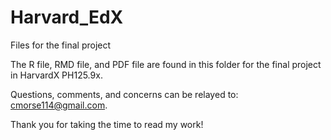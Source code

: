 # Harvard_EdX
Files for the final project

The R file, RMD file, and PDF file are found in this folder for the final project in HarvardX PH125.9x.

Questions, comments, and concerns can be relayed to: cmorse114@gmail.com.

Thank you for taking the time to read my work!
